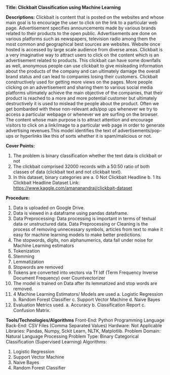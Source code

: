 **Title: Clickbait Classification using Machine Learning**

**Descriptions:**
Clickbait is content that is posted on the websites and whose main goal is to encourage the user to click on the link to a particular web page. Advertisement specifies announcements made by various brands related to their products to the open public. Advertisements are done on various platforms such as newspapers, television radio among them the most common and geographical best sources are websites. Website once hosted is accessed by large scale audience from diverse areas. Clickbait is a very imaginative way to attract users to click on the content which is an advertisement related to products.
This clickbait can have some downfalls as well, anonymous people can use clickbait to give misleading information about the products of the company and can ultimately damage the overall brand status and can lead to companies losing their customers. Clickbait constructively used for getting more views on the pages. More people clicking on an advertisement and sharing them to various social media platforms ultimately achieve the main objective of the companies, that their product is reached to a more and more potential customer but ultimately destructively it is used to mislead the people about the product.
Often we get bombarded with these non-relevant ads/pop ups whenever we try to access a particular webpage or whenever we are surfing on the browser. The content whose main purpose is to attract attention and encourage visitors to click on a link/image to a particular web page in order to generate advertising revenues.This model identifies the text of advertisements/pop-ups or hyperlinks like this of sorts whether it is spam/malicious or not.

**Cover Points:**
1.	The problem is binary classification whether the text data is clickbait or not
2.	The clickbait comprised 32000 records with a 50:50 ratio of both classes of data (clickbait text and not clickbait text).
3.	In this dataset, binary categories are
a.	0  Not Clickbait Headline
b.	1  Its Clickbait Headline
Dataset Link: https://www.kaggle.com/amananandrai/clickbait-dataset

**Procedure:**
1.	Data is uploaded on Google Drive.
2.	Data is viewed in a dataframe using pandas dataframe.
3.	Data Preprocessing: Data processing is important in terms of textual data or unstructured data. Data Preprocessing or Cleaning is the process of removing unnecessary symbols, articles from text to make it easy for machine learning models to make better predictions.
4.	The stopwords, digits, non alphanumerics, data fall under noise for Machine Learning estimators
5.	Tokenization
6.	Stemming
7.	Lemmatization
8.	Stopwords are removed
9.	Tokens are converted into vectors via Tf Idf (Term Frequency Inverse Document Frequency) over Countvectorizer
10.	The model is trained on Data after its lemmatized and stop words are removed.
11.	4 Machine Learning Estimators/ Models are used
a. Logistic Regression b. Random Forest Classifier c. Support Vector Machine d. Naive Bayes
12.	Evaluation Metrics used.
a. Accuracy b. Classification Report c. Confusion Matrix.

**Tools/Technologies/Algorithms**
Front-End: Python Programming Language
Back-End: CSV Files (Comma Separated Values)
Hardware: Not Applicable
Libraries: Pandas, Numpy, Sckit Learn, NLTK, Matplotlib.
Problem Domain: Natural Language Processing
Problem Type: Binary Categorical Classification (Supervised Learning)
Algorithms:
1.	Logistic Regression 
2.	Support Vector Machine
3.	Naive Bayes
4.	Random Forest Classifier
